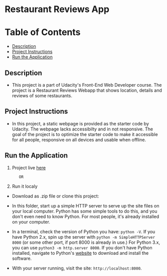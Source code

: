 Restaurant Reviews App 
===============================

# Table of Contents

* [Description](#description)
* [Project Instructions](#project-instructions)
* [Run the Application](#run-the-application)


## Description

* This project is a part of Udacity's Front-End Web Developer course. The project is a Restaurant Reviews Webapp that shows location, details and reviews of some restaurants.

## Project Instructions

* In this project, a static webpage is provided as the starter code by Udacity. The webpage lacks accessibilty and in not responsive. The goal of the project is to optimize the starter code to make it accessible for all people, responsive on all devices and usable when offline.


## Run the Application

1. Project live [here]()
          
          OR

2. Run it localy
* Download as .zip file or clone this project:


* In this folder, start up a simple HTTP server to serve up the site files on your local computer. Python has some simple tools to do this, and you don't even need to know Python. For most people, it's already installed on your computer. 

* In a terminal, check the version of Python you have: `python -V`. If you have Python 2.x, spin up the server with `python -m SimpleHTTPServer 8000` (or some other port, if port 8000 is already in use.) For Python 3.x, you can use `python3 -m http.server 8000`. If you don't have Python installed, navigate to Python's [website](https://www.python.org/) to download and install the software.

* With your server running, visit the site: `http://localhost:8000`.


 




